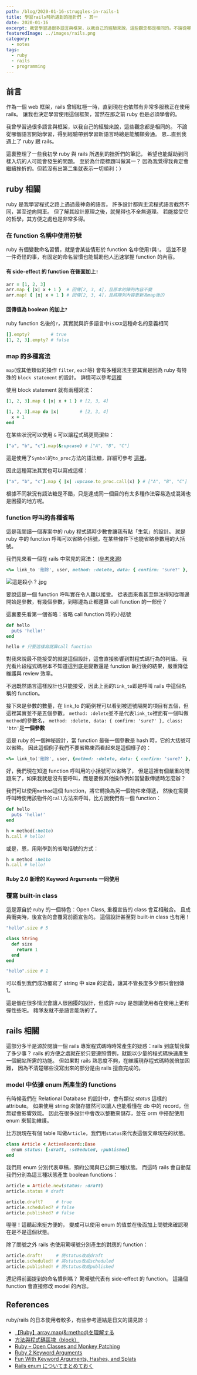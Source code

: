 ```yaml
---
path: /blog/2020-01-16-struggles-in-rails-1
title: 學習rails時所遇到的挫折們 - 其一
date: 2020-01-16
excerpt: 我曾學習過很多語言與框架，以我自己的經驗來說，這些觀念都是相同的。不論從哪個語言開始學習，得到經驗帶到學習新語言時總是能觸類旁通。恩...直到我遇上了ruby跟rails。
featuredImage: ../images/rails.png
category:
  - notes
tags:
  - ruby
  - rails
  - programming
---
```


## 前言

作為一個 web 框架，rails 曾經紅極一時，直到現在也依然有非常多服務正在使用 rails。
讓我也決定學習使用這個框架，當然在那之前 ruby 也是必須學會的。

我曾學習過很多語言與框架，以我自己的經驗來說，這些觀念都是相同的。
不論從哪個語言開始學習，得到經驗帶到學習新語言時總是能觸類旁通。
恩...直到我遇上了 ruby 跟 rails。

這裏整理了一些我初學 ruby 與 rails 所遇到的挫折們的筆記，
希望也能幫助到同樣入坑的人可能會發生的問題。
至於為什麼標題叫做其一？
因為我覺得我肯定會繼續挫折的。但若沒有出第二集就表示一切順利：）

## ruby 相關

ruby 是我學習程式之路上遇過最神奇的語言。
許多設計都與主流程式語言截然不同，甚至逆向開車。
但了解其設計原理之後，就覺得也不全無道理。
若能接受它的哲學，其方便之處也是非常多得。

### 在 function 名稱中使用符號

ruby 有個變數命名習慣，就是會某些情形於 function 名中使用`?`與`!`。
這並不是一件奇怪的事，有固定的命名習慣也能幫助他人迅速掌握 function 的內容。

#### 有 side-effect 的 function 在後面加上`!`

```ruby
arr = [1, 2, 3]
arr.map { |x| x + 1 }  # 回傳[2, 3, 4]，且原本的陣列內容不變
arr.map! { |x| x + 1 } # 回傳[2, 3, 4]，且將陣列內容更新為map後的
```

#### 回傳值為 boolean 的加上`?`

ruby function 名後的`?`，其實就與許多語言中`isXXX`這種命名的意義相同

```ruby
[].empty?        # true
[1, 2, 3].empty? # false
```

### map 的多種寫法

`map`(或其他類似的操作 `filter`, `each`等)
會有多種寫法主要其實是因為 ruby 有特殊的 `block statement` 的設計。
詳情可以參考[這裡](https://railsbook.tw/chapters/07-ruby-basic-3.html)

使用 block statement 就有兩種寫法：

```ruby
[1, 2, 3].map { |x| x + 1 } # [2, 3, 4]

[1, 2, 3].map do |x|        # [2, 3, 4]
  x + 1
end
```

在某些狀況可以使用 `&` 可以讓程式碼更簡潔些：

```ruby
["a", "b", "c"].map(&:upcase) # ["A", "B", "C"]
```

這是使用了`Symbol`的`to_proc`方法的語法糖，詳細可參考
[這裡](https://qiita.com/k-penguin-sato/items/420d7487b28b5d58cac4)。

因此這種寫法其實也可以寫成這樣：

```ruby
["a", "b", "c"].map { |x| :upcase.to_proc.call(x) } # ["A", "B", "C"]
```

根據不同狀況有語法糖是不錯，只是達成同一個目的有太多種作法容易造成混淆也是困擾的地方呢。

### function 呼叫的各種省略

這是我閱讀一個專案中的 ruby 程式碼時少數會讓我有點「生氣」的設計。
就是 ruby 中的 function 呼叫可以省略小括號，在某些條件下也能省略參數用的大括號。

我們先來看一個在 rails 中常見的寫法：
([參考來源](https://railsbook.tw/chapters/07-ruby-basic-3.html))

```ruby
<%= link_to '刪除', user, method: :delete, data: { confirm: 'sure?' }, class: 'btn' %>
```

![這是殺小？.jpg](confused.jpg)

要說這是一個 function 呼叫實在令人難以接受。
從表面來看甚至無法得知從哪邊開始是參數，有幾個參數，到哪邊為止都還算 call function 的一部份？

這裏要先看第一個省略：省略 call function 時的小括號

```ruby
def hello
  puts 'hello!'
end

hello # 只要這樣寫就算call function
```

對我來說最不能接受的就是這個設計，這會直接影響到對程式碼行為的判讀。
我光看片段程式碼根本不知道這到底是變數還是 function 執行後的結果，嚴重降低維護與 review 效率。

不過既然語言這樣設計也只能接受，因此上面的`link_to`即是呼叫 rails 中這個名稱的 function。

接下來是參數的數量，在 link_to 的範例裡可以看到被逗號隔開的項目有五個，但這裡其實並不是五個參數。
`method: :delete`並不是代表`link_to`裡面有一個叫做`method`的參數名，
`method: :delete, data: { confirm: 'sure?' }, class: 'btn'`是**一個參數**

這是 ruby 的一個神秘設計，當 function 最後一個參數是 hash 時，它的大括號可以省略。
因此這個例子我們不要省略東西看起來是這個樣子的：

```ruby
<%= link_to('刪除', user, {method: :delete, data: { confirm: 'sure?' }, class:'btn'}) %>`
```

好，我們現在知道 function 呼叫用的小括號可以省略了，
但是這裡有個嚴重的問題來了，如果我就是沒有要呼叫，而是要做其他操作例如當變數傳遞時怎麼辦？

我們可以使用`method`這個 function，將它轉換為另一個物件來傳遞，
然後在需要呼叫時使用該物件的`call`方法來呼叫，比方說我們有一個 function：

```ruby
def hello
  puts 'hello!'
end

h = method(:hello)
h.call # hello!
```

或是，恩，用剛學到的省略括號的方式：

```ruby
h = method :hello
h.call # hello!
```

#### Ruby 2.0 新增的 Keyword Arguments 一同使用

### 覆寫 built-in class

這是源自於 ruby 的一個特色：Open Class, 重複宣告的 class 會互相融合。
且成員衝突時，後宣告的會覆寫前面宣告的。
這個設計甚至對 built-in class 也有用！

```ruby
"hello".size # 5

class String
  def size
    return 1
  end
end

"hello".size # 1
```

可以看到我們成功覆寫了 string 中 size 的定義，讓其不管長度多少都只會回傳 1。

這是個在很多情況會讓人很困擾的設計，但或許 ruby 是想讓使用者在使用上更有彈性些吧。
豬隊友就不是語言能防的了。

## rails 相關

這部分多半是源於閱讀一個 rails 專案程式碼時時常產生的疑惑：rails 到底幫我做了多少事？
rails 的方便之處就在於只要遵照慣例，就能以少量的程式碼快速產生一個網站所需的功能。
但如果對 rails 熟悉度不夠，在維護現存程式碼時就倍加困難，
因為不清楚哪些沒寫出來的部分是由 rails 擅自完成的。

### model 中依據 enum 所產生的 functions

有時候我們在 Relational Database 的設計中，會有類似 _status_ 這樣的 attribute。
如果使用 string 來儲存雖然可以讓人也能看懂在 db 中的 record，但無疑會影響效能。
因此在很多設計中會改以整數來儲存，並在 orm 中搭配使用 enum 來幫助維護。

比方說現在有個 table 叫做`Article`，我們用`status`來代表這個文章現在的狀態。

```ruby
class Article < ActiveRecord::Base
  enum status: [:draft, :scheduled, :published]
end
```

我們用 enum 分別代表草稿，預約公開與已公開三種狀態。
而這時 rails 會自動幫我們分別為這三種狀態產生 boolean functions：

```ruby
article = Article.new(status: :draft)
article.status # draft

article.draft?     # true
article.scheduled? # false
article.published? # false
```

喔喔！這聽起來挺方便的，
變成可以使用 enum 的值並在後面加上問號來確認現在是不是這個狀態。

除了問號之外 rails 也使用驚嘆號分別產生的對應的 function：

```ruby
article.draft!     # 將status改成draft
article.scheduled! # 將status改成scheduled
article.published! # 將status改成published
```

還記得前面提到的命名慣例嗎？
驚嘆號代表有 side-effect 的 function。
這幾個 function 會直接修改 model 的內容。

## References

ruby/rails 的日本使用者較多，有些參考連結是日文的請見諒 :)

- [【Ruby】array.map(&:method)を理解する](https://qiita.com/k-penguin-sato/items/420d7487b28b5d58cac4)
- [方法與程式碼區塊（block）](https://railsbook.tw/chapters/07-ruby-basic-3.html)
- [Ruby – Open Classes and Monkey Patching](https://codingbee.net/ruby/ruby-open-classes-and-monkey-patching)
- [Ruby 2 Keyword Arguments](https://thoughtbot.com/blog/ruby-2-keyword-arguments)
- [Fun With Keyword Arguments, Hashes, and Splats](https://www.justinweiss.com/articles/fun-with-keyword-arguments/)
- [Rails enum についてまとめておく](https://qiita.com/shizuma/items/d133b18f8093df1e9b70)
